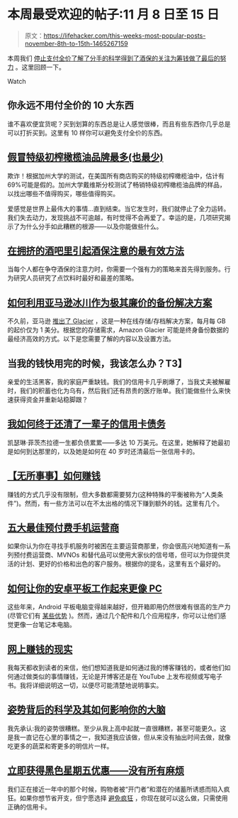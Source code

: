 # 本周最受欢迎的帖子:11 月 8 日至 15 日

> 原文：<https://lifehacker.com/this-weeks-most-popular-posts-november-8th-to-15th-1465267159>

本周我们 [停止支付全价](https://lifehacker.com/top-10-things-you-never-have-to-pay-full-price-for-1460923708)[了解了分手的科学](http://lifehacker.com/the-science-behind-why-breakups-suck-and-what-you-can-1460495310)[得到了酒保的关注](http://lifehacker.com/the-most-effective-way-to-get-a-bartenders-attention-i-1463785984)[为筹钱做了最后的努力](http://lifehacker.com/what-should-i-do-when-ive-almost-run-out-of-money-1464397841) 。这里回顾一下。

Watch

## 你永远不用付全价的 10 大东西

谁不喜欢便宜货呢？买到划算的东西总是让人感觉很棒，而且有些东西你几乎总是可以打折买到。这里有 10 样你可以避免支付全价的东西。

## [假冒特级初榨橄榄油品牌最多(也最少)](http://lifehacker.com/the-most-and-least-fake-extra-virgin-olive-oil-brands-1460894373)

欺诈！根据加州大学的测试，在美国所有商店购买的特级初榨橄榄油中，估计有 69%可能是假的。加州大学戴维斯分校测试了畅销特级初榨橄榄油品牌的样品，以找出哪些不值得购买，哪些值得购买。

爱感觉是世界上最伟大的事情...直到结束。当它发生时，我们就停止了全力运转。我们失去动力，发现挑战不可逾越，有时觉得不会再爱了。幸运的是，几项研究揭示了为什么分手如此糟糕的根源——以及你能做些什么。

## [在拥挤的酒吧里引起酒保注意的最有效方法](http://lifehacker.com/the-most-effective-way-to-get-a-bartenders-attention-i-1463785984)

当每个人都在争夺酒保的注意力时，你需要一个强有力的策略来首先得到服务。行为研究人员研究了点饮料时最好和最差的策略。

## [如何利用亚马逊冰川作为极其廉价的备份解决方案](http://lifehacker.com/how-to-use-amazon-glacier-as-a-dirt-cheap-backup-solut-1460814873)

不久前，亚马逊 [推出了 Glacier](https://lifehacker.com/amazon-glacier-archives-your-important-data-for-a-penny-5936556) ，这是一种在线存储/存档解决方案，每月每 GB 的起价仅为 1 美分。根据您的存储需求，Amazon Glacier 可能是终身备份数据的最经济高效的方式。以下是您需要了解的内容以及设置方法。

## 当我的钱快用完的时候，我该怎么办？T3】

亲爱的生活黑客，我的家庭严重缺钱。我们的信用卡几乎刷爆了，当我丈夫被解雇时，我们的积蓄也化为乌有，然后我们还有昂贵的医疗账单。我们能做些什么来快速获得资金并重新站稳脚跟？

## [我如何终于还清了一辈子的信用卡债务](http://lifehacker.com/how-i-finally-paid-off-a-lifetime-of-credit-card-debt-1462432758)

凯瑟琳·菲茨杰拉德一生都负债累累——多达 10 万美元。在这里，她解释了她最初是如何到达那里的，以及她是如何在 40 岁时还清最后一张信用卡的。

## [【无所事事】如何赚钱](http://lifehacker.com/how-to-make-money-doing-almost-nothing-1462909872)

赚钱的方式几乎没有限制，但大多数都需要努力(这种特殊的平衡被称为“人类条件”)。然而，有一些方法可以在不太出格的情况下赚到额外的钱。这里有几个。

## [五大最佳预付费手机运营商](http://lifehacker.com/five-best-pre-paid-cellphone-carriers-1461230147)

如果你认为你在寻找手机服务时被困在主要运营商那里，你会很高兴地知道有一系列预付费运营商、MVNOs 和替代品可以使用大家伙的信号塔，但可以为你提供灵活的计划、更好的价格和出色的客户服务。根据你的提名，这里有五个最好的。

## [如何让你的安卓平板工作起来更像 PC](http://lifehacker.com/how-to-make-an-android-tablet-work-more-like-a-pc-1462061591)

这些年来，Android 平板电脑变得越来越好，但开箱即用仍然很难有很高的生产力(尽管它们有 [某些优势](https://lifehacker.com/how-tablets-are-actually-great-productivity-tools-5779982) )。然而，通过几个配件和几个应用程序，你可以让他们感觉更像一台笔记本电脑。

## [网上赚钱的现实](http://lifehacker.com/the-reality-of-earning-money-online-1460779442)

我每天都收到读者的来信，他们想知道我是如何通过我的博客赚钱的，或者他们如何通过做类似的事情赚钱，无论是开博客还是在 YouTube 上发布视频或写电子书。我将详细说明这一切，以便尽可能清楚地说明事实。

## [姿势背后的科学及其如何影响你的大脑](http://lifehacker.com/the-science-behind-posture-and-how-it-affects-your-brai-1463291618)

我先承认:我的姿势很糟糕。至少从我上高中起就一直很糟糕，甚至可能更久。这是我一直记在心里的事情之一，我知道我应该做，但从来没有抽出时间去做，就像吃更多的蔬菜和寄更多的明信片一样。

## [立即获得黑色星期五优惠——没有所有麻烦](http://lifehacker.com/get-black-friday-deals-now-without-all-the-hassle-1463683623)

我们正在接近一年中的那个时候，购物者被“开门者”和潜在的储蓄所诱惑而陷入疯狂。如果你想节省开支，但宁愿选择 [避免疯狂](http://lifehacker.com/tag/black-friday) ，你现在就可以这么做，只需使用正确的信用卡。